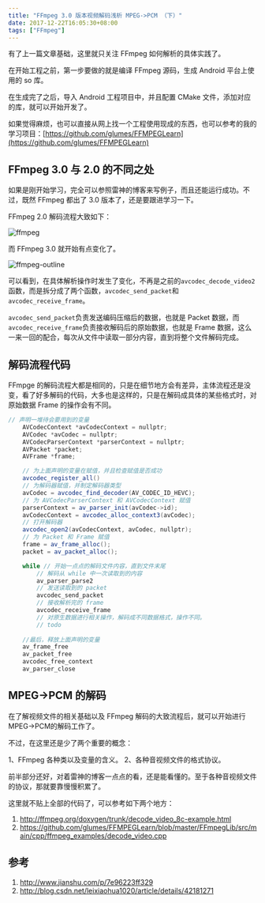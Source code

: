 ```yaml
---
title: "FFmpeg 3.0 版本视频解码浅析 MPEG->PCM （下）"
date: 2017-12-22T16:05:30+08:00
tags: ["FFmpeg"]
---
```



有了上一篇文章基础，这里就只关注 FFmpeg 如何解析的具体实践了。 

在开始工程之前，第一步要做的就是编译 FFmpeg 源码，生成 Android 平台上使用的 so 库。

在生成完了之后，导入 Android 工程项目中，并且配置 CMake 文件，添加对应的库，就可以开始开发了。

<!--more-->

如果觉得麻烦，也可以直接从网上找一个工程使用现成的东西，也可以参考的我的学习项目：[https://github.com/glumes/FFMPEGLearn](https://github.com/glumes/FFMPEGLearn)

## FFmpeg 3.0 与 2.0 的不同之处

如果是刚开始学习，完全可以参照雷神的博客来写例子，而且还能运行成功。不过，既然 FFmpeg 都出了 3.0 版本了，还是要跟进学习一下。

FFmpeg 2.0 解码流程大致如下：

![ffmpeg](http://7xqe3m.com1.z0.glb.clouddn.com/ffmpeg.png)

而 FFmpeg 3.0 就开始有点变化了。

![ffmpeg-outline](http://7xqe3m.com1.z0.glb.clouddn.com/ffmpeg3.0-outline.png)

可以看到，在具体解析操作时发生了变化，不再是之前的`avcodec_decode_video2`函数，而是拆分成了两个函数，`avcodec_send_packet`和`avcodec_receive_frame`。

`avcodec_send_packet`负责发送编码压缩后的数据，也就是 Packet 数据，而`avcodec_receive_frame`负责接收解码后的原始数据，也就是 Frame 数据，这么一来一回的配合，每次从文件中读取一部分内容，直到将整个文件解码完成。

## 解码流程代码

FFmpge 的解码流程大都是相同的，只是在细节地方会有差异，主体流程还是没变，看了好多解码的代码，大多也是这样的，只是在解码成具体的某些格式时，对原始数据 Frame 的操作会有不同。

``` java
// 声明一堆待会要用到的变量
    AVCodecContext *avCodecContext = nullptr;
    AVCodec *avCodec = nullptr;
    AVCodecParserContext *parserContext = nullptr;
    AVPacket *packet;
    AVFrame *frame;

    // 为上面声明的变量在赋值，并且检查赋值是否成功
	avcodec_register_all()
	// 为解码器赋值，并制定解码器类型
	avCodec = avcodec_find_decoder(AV_CODEC_ID_HEVC);
	// 为 AVCodecParserContext 和 AVCodecContext 赋值
	parserContext = av_parser_init(avCodec->id);
	avCodecContext = avcodec_alloc_context3(avCodec);
	// 打开解码器
	avcodec_open2(avCodecContext, avCodec, nullptr);
	// 为 Packet 和 Frame 赋值
    frame = av_frame_alloc();
    packet = av_packet_alloc();

    while // 开始一点点的解码文件内容，直到文件末尾
    	// 解码从 while 中一次读取到的内容
    	av_parser_parse2
    	// 发送读取到的 packet
    	avcodec_send_packet
    	// 接收解析完的 frame
    	avcodec_receive_frame
		// 对原生数据进行相关操作，解码成不同数据格式，操作不同。
		// todo
	
	//最后，释放上面声明的变量
	av_frame_free
	av_packet_free
	avcodec_free_context
	av_parser_close

```

## MPEG->PCM 的解码

在了解视频文件的相关基础以及 FFmpeg 解码的大致流程后，就可以开始进行 MPEG->PCM的解码工作了。

不过，在这里还是少了两个重要的概念：

1、FFmpeg 各种类以及变量的含义。
2、各种音视频文件的格式协议。

前半部分还好，对着雷神的博客一点点的看，还是能看懂的。至于各种音视频文件的协议，那就要靠慢慢积累了。

这里就不贴上全部的代码了，可以参考如下两个地方：
1. http://ffmpeg.org/doxygen/trunk/decode_video_8c-example.html
2. https://github.com/glumes/FFMPEGLearn/blob/master/FFmpegLib/src/main/cpp/ffmpeg_examples/decode_video.cpp


## 参考
1. http://www.jianshu.com/p/7e96223ff329
2. http://blog.csdn.net/leixiaohua1020/article/details/42181271

